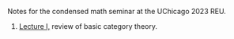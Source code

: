 
Notes for the condensed math seminar at the UChicago 2023 REU.

1. [Lecture I,](/condensed-lec-1.pdf) review of basic category theory.